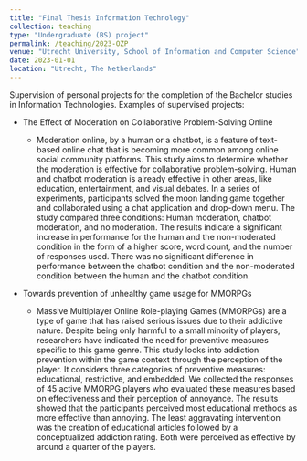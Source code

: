 ```yaml
---
title: "Final Thesis Information Technology"
collection: teaching
type: "Undergraduate (BS) project"
permalink: /teaching/2023-OZP
venue: "Utrecht University, School of Information and Computer Science"
date: 2023-01-01
location: "Utrecht, The Netherlands"
---
```


Supervision of personal projects for the completion of the Bachelor studies in Information Technologies. Examples of supervised projects:

* The Effect of Moderation on Collaborative Problem-Solving Online
    * Moderation online, by a human or a chatbot, is a feature of text-based online chat that is becoming more common among online social community platforms.  This study aims to determine whether the moderation is effective for collaborative problem-solving.  Human and chatbot moderation is already effective in other areas, like education, entertainment, and visual debates.  In a series of experiments,  participants solved the moon landing game together and collaborated using a chat application and drop-down menu.  The study compared three conditions:  Human moderation, chatbot moderation, and no moderation.  The results indicate a significant increase in performance for the human and the non-moderated condition in the form of a higher score, word count, and the number of responses used.  There was no significant difference in performance between the chatbot condition and the non-moderated condition between the human and the chatbot condition.

* Towards prevention of unhealthy game usage for MMORPGs
    * Massive  Multiplayer  Online  Role-playing  Games  (MMORPGs)  are a  type of game that has raised serious issues due to their addictive nature.  Despite being only harmful to a small minority of players, researchers have indicated the need for preventive measures specific to this game genre.  This study looks into addiction prevention within the game context through the perception of the player.  It considers three categories of preventive measures: educational,  restrictive,  and embedded.  We collected the responses of 45 active MMORPG players who evaluated these measures based on effectiveness and their perception of annoyance.  The results showed that the participants perceived most educational methods as more effective than annoying.  The least aggravating intervention was the creation of educational articles followed by a conceptualized addiction rating.  Both were perceived as effective by around a quarter of the players.

